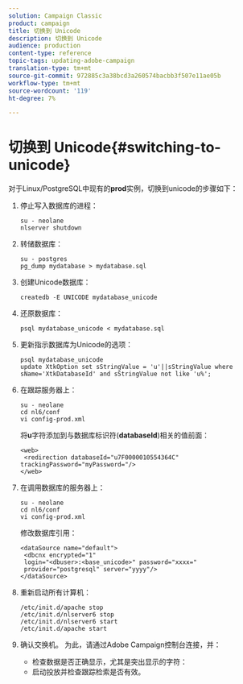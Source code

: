```yaml
---
solution: Campaign Classic
product: campaign
title: 切换到 Unicode
description: 切换到 Unicode
audience: production
content-type: reference
topic-tags: updating-adobe-campaign
translation-type: tm+mt
source-git-commit: 972885c3a38bcd3a260574bacbb3f507e11ae05b
workflow-type: tm+mt
source-wordcount: '119'
ht-degree: 7%

---
```



# 切换到 Unicode{#switching-to-unicode}

对于Linux/PostgreSQL中现有的&#x200B;**prod**&#x200B;实例，切换到unicode的步骤如下：

1. 停止写入数据库的进程：

   ```
   su - neolane
   nlserver shutdown
   ```

1. 转储数据库：

   ```
   su - postgres
   pg_dump mydatabase > mydatabase.sql
   ```

1. 创建Unicode数据库：

   ```
   createdb -E UNICODE mydatabase_unicode
   ```

1. 还原数据库：

   ```
   psql mydatabase_unicode < mydatabase.sql
   ```

1. 更新指示数据库为Unicode的选项：

   ```
   psql mydatabase_unicode
   update XtkOption set sStringValue = 'u'||sStringValue where sName='XtkDatabaseId' and sStringValue not like 'u%';
   ```

1. 在跟踪服务器上：

   ```
   su - neolane
   cd nl6/conf
   vi config-prod.xml
   ```

   将&#x200B;**u**&#x200B;字符添加到与数据库标识符(**databaseId**)相关的值前面：

   ```
   <web>
    <redirection databaseId="u7F0000010554364C" trackingPassword="myPassword="/>
   </web>
   ```

1. 在调用数据库的服务器上：

   ```
   su - neolane
   cd nl6/conf
   vi config-prod.xml
   ```

   修改数据库引用：

   ```
   <dataSource name="default">
    <dbcnx encrypted="1" 
    login="<dbuser>:<base_unicode>" password="xxxx="
    provider="postgresql" server="yyyy"/>
   </dataSource>
   ```

1. 重新启动所有计算机：

   ```
   /etc/init.d/apache stop
   /etc/init.d/nlserver6 stop
   /etc/init.d/nlserver6 start
   /etc/init.d/apache start
   ```

1. 确认交换机。 为此，请通过Adobe Campaign控制台连接，并：

   * 检查数据是否正确显示，尤其是突出显示的字符：
   * 启动投放并检查跟踪检索是否有效。

